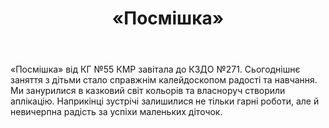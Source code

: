 ﻿---
title: «Посмішка»
---

«Посмішка» від КГ №55 КМР завітала до КЗДО №271. Сьогоднішнє заняття з дітьми стало справжнім калейдоскопом радості та навчання. Ми занурилися в казковий світ кольорів та власноруч створили аплікацію. Наприкінці зустрічі залишилися не тільки гарні роботи, але й невичерпна радість за успіхи маленьких діточок.

<slideshow />
